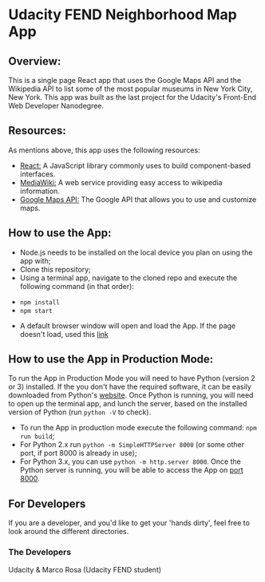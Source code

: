 # Udacity FEND Neighborhood Map App

## Overview:
This is a single page React app that uses the Google Maps API and the Wikipedia API to list some of the most popular museums in New York City, New York.
This app was built as the last project for the Udacity's Front-End Web Developer Nanodegree. 

## Resources:
As mentions above, this app uses the following resources:
* [React:](https://reactjs.org) A JavaScript library commonly uses to build component-based interfaces.
* [MediaWiki:](https://www.mediawiki.org/wiki/API:Main_page) A web service providing easy access to wikipedia information.
* [Google Maps API:](https://developers.google.com/maps/documentation/javascript/tutorial) The Google API that allows you to use and customize maps.

## How to use the App:
* Node.js needs to be installed on the local device you plan on using the app with;
* Clone this repository; 
* Using a terminal app, navigate to the cloned repo and execute the following command (in that order):
-	`npm install`
-	`npm start`
* A default browser window will open and load the App. If the page doesn't load, used this [link](http://localhost:3000/)

## How to use the App in Production Mode:
To run the App in Production Mode you will need to have Python (version 2 or 3) installed.
If the you don't have the required software, it can be easily downloaded from Python's [website](https://www.python.org/).
Once Python is running, you will need to open up the terminal app, and lunch the server, based on the installed version of Python (run `python -V` to check).
-	To run the App in production mode execute the following command: `npm run build`;
-	For Python 2.x run `python -m SimpleHTTPServer 8000` (or some other port, if port 8000 is already in use);
-	For Python 3.x, you can use `python -m http.server 8000`.
Once the Python server is running, you will be able to access the App on [port 8000](http://localhost:8000).

## For Developers
If you are a developer, and you'd like to get your 'hands dirty', feel free to look around the different directories.

### The Developers
Udacity & Marco Rosa (Udacity FEND student)